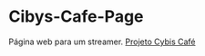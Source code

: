 # Cibys-Cafe-Page
 Página web para um streamer.
 <a href="https://thiagopvlima.github.io/Cybis-Cafe-Page/" target="_blank">Projeto Cybis Café</a>
